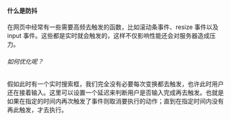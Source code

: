 #### 什么是防抖

在网页中经常有一些需要高频去触发的函数，比如滚动条事件、resize 事件以及 input 事件。这些都是实时就会触发的，这样不仅影响性能还会对服务器造成压力。

###### 如何优化呢？

假如此时有一个实时搜索框，我们完全没有必要每次变换都去触发，也许此时用户还在接着输入。这里可以设置一个延迟来判断用户是否输入完成再去触发。也就是如果在指定的时间内再次触发了事件则取消要执行的动作；直到在指定时间内没有再此触发，才去执行。
